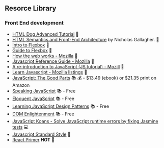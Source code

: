 ## Resorce Library

### Front End development
* [HTML Dog Advanced Tutorial](http://www.htmldog.com/guides/html/advanced/) :page_facing_up:
* [HTML Semantics and Front-End Architecture](http://nicolasgallagher.com/about-html-semantics-front-end-architecture/#component-modifiers) by Nicholas Gallagher. :page_facing_up: 
* [Intro to Flexbox](http://bocoup.com/weblog/dive-into-flexbox/) :page_facing_up: 
* [Guide to Flexbox](https://css-tricks.com/snippets/css/a-guide-to-flexbox/) :page_facing_up: 
* [How the web works - Mozilla](https://developer.mozilla.org/en-US/Learn/Getting_started_with_the_web/How_the_Web_works) :page_facing_up: 
* [Javascript Reference Guide - Mozilla](https://developer.mozilla.org/en-US/docs/Web/JavaScript/Reference) :page_facing_up:
* [A re-introduction to JavaScript (JS tutorial) - Mozill](https://developer.mozilla.org/en-US/docs/Web/JavaScript/A_re-introduction_to_JavaScript) :page_facing_up:
* [Learn Javascript - Mozilla listings](https://developer.mozilla.org/en-US/Learn/JavaScript) :page_facing_up:
* [JavaScript: The Good Parts](http://www.amazon.com/JavaScript-Good-Parts-Douglas-Crockford/dp/0596517742) :books: :moneybag: - $13.49 (ebook) or $21.35 print on Amazon
* [Speaking JavaScript](http://speakingjs.com/) :books: - Free
* [Eloquent JavaScript](http://eloquentjavascript.net/) :books: - Free
* [Learning JavaScript Design Patterns](http://addyosmani.com/resources/essentialjsdesignpatterns/book/) :books: - Free
* [DOM Enlightenment](http://domenlightenment.com/) :books: - Free
* [JavaScript Koans - Solve JavaScript runtime errors by fixing Jasmine tests](https://github.com/mrdavidlaing/javascript-koans) :computer: 
* [Javascript Standard Style](https://github.com/feross/standard/blob/master/README.md) :page_facing_up:
* [React Primer](https://github.com/mikechau/react-primer-draft) **HOT** :page_facing_up:

